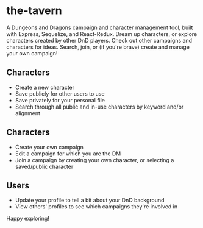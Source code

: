 # the-tavern

A Dungeons and Dragons campaign and character management tool, built with Express, Sequelize, and React-Redux.
Dream up characters, or explore characters created by other DnD players. Check out other campaigns and characters
for ideas. Search, join, or (if you're brave) create and manage your own campaign! 

Characters
------------
- Create a new character
- Save publicly for other users to use
- Save privately for your personal file
- Search through all public and in-use characters by keyword and/or alignment

Characters
------------
- Create your own campaign
- Edit a campaign for which you are the DM
- Join a campaign by creating your own character, or selecting a saved/public character

Users
------------
- Update your profile to tell a bit about your DnD background
- View others' profiles to see which campaigns they're involved in

Happy exploring!
